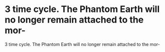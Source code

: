 # 3 time cycle. The Phantom Earth will no longer remain attached to the mor-

3 time cycle. The Phantom Earth will no longer remain attached to the mor-